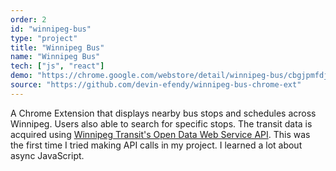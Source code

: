 ```yaml
---
order: 2
id: "winnipeg-bus"
type: "project"
title: "Winnipeg Bus"
name: "Winnipeg Bus"
tech: ["js", "react"]
demo: "https://chrome.google.com/webstore/detail/winnipeg-bus/cbgjpmfdjnogcgkpjcpnihmocbhpbgpo?hl=en"
source: "https://github.com/devin-efendy/winnipeg-bus-chrome-ext"
---
```


A Chrome Extension that displays nearby bus stops and schedules across Winnipeg. 
Users also able to search for specific stops.
The transit data is acquired using <a href="https://api.winnipegtransit.com/home/api/v3" target="_blank" >Winnipeg Transit's Open Data Web Service API</a>.
This was the first time I tried making API calls in my project. I learned a lot about async JavaScript.